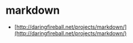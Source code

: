 # markdown
- [http://daringfireball.net/projects/markdown/](http://daringfireball.net/projects/markdown/)